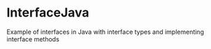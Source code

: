# InterfaceJava
Example of interfaces in Java with interface types and implementing interface methods
